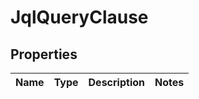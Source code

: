 

# JqlQueryClause


## Properties

| Name | Type | Description | Notes |
|------------ | ------------- | ------------- | -------------|



